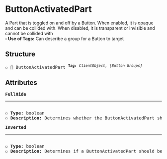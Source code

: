 # ButtonActivatedPart

A Part that is toggled on and off by a Button. When enabled, it is opaque and can be collided with. When disabled, it is transparent or invisible and cannot be collided with  
▫️ <b>Use of Tags:</b> Can describe a group for a Button to target

## Structure
<pre>
▫️ 🔲 ButtonActivatedPart <sup><b>Tag:</b> <i>ClientObject, [Button Groups]</i></sup>
</pre>

## Attributes
<pre>
<b>FullHide</b>  
<hr>
▫️ <b>Type:</b> boolean  
▫️ <b>Description:</b> Determines whether the ButtonActivatedPart should be invisible when disabled
</pre>

<pre>
<b>Inverted</b>  
<hr>
▫️ <b>Type:</b> boolean  
▫️ <b>Description:</b> Determines if a ButtonActivatedPart should be enabled when disabled, and visa versa
</pre>
